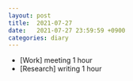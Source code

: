 ```yaml
---
layout: post
title:  2021-07-27
date:   2021-07-27 23:59:59 +0900
categories: diary
---
```


- [Work] meeting 1 hour
- [Research] writing 1 hour
